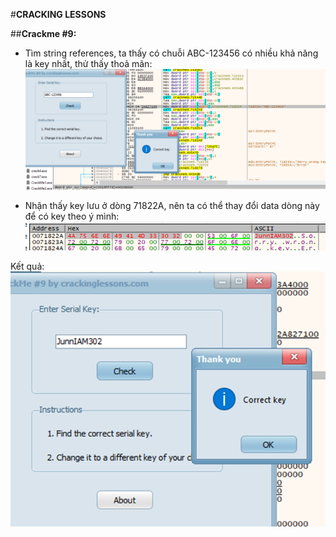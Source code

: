 #**CRACKING LESSONS**

##**Crackme #9:**

- Tìm string references, ta thấy có chuỗi ABC-123456 có nhiều khả năng là key nhất, thử thấy thoả mãn:
![](Images/Crackme_9_1.png)

- Nhận thấy key lưu ở dòng 71822A, nên ta có thể thay đổi data dòng này để có key theo ý mình:
![](Images/Crackme_9_2.png)

Kết quả:
![](Images/Crackme_9_3.png)